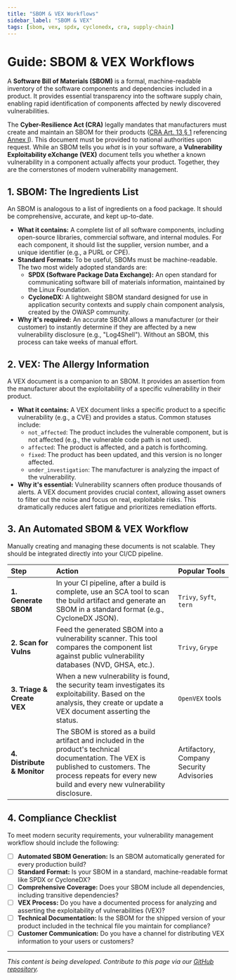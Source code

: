 ```yaml
---
title: "SBOM & VEX Workflows"
sidebar_label: "SBOM & VEX"
tags: [sbom, vex, spdx, cyclonedx, cra, supply-chain]
---
```

# Guide: SBOM & VEX Workflows

A **Software Bill of Materials (SBOM)** is a formal, machine-readable inventory of the software components and dependencies included in a product. It provides essential transparency into the software supply chain, enabling rapid identification of components affected by newly discovered vulnerabilities.

The **Cyber-Resilience Act (CRA)** legally mandates that manufacturers must create and maintain an SBOM for their products ([CRA Art. 13 § 1][cra_art13] referencing [Annex I][cra_annexI_partI]). This document must be provided to national authorities upon request. While an SBOM tells you *what* is in your software, a **Vulnerability Exploitability eXchange (VEX)** document tells you whether a known vulnerability in a component actually affects your product. Together, they are the cornerstones of modern vulnerability management.

## 1. SBOM: The Ingredients List

An SBOM is analogous to a list of ingredients on a food package. It should be comprehensive, accurate, and kept up-to-date.

-   **What it contains:** A complete list of all software components, including open-source libraries, commercial software, and internal modules. For each component, it should list the supplier, version number, and a unique identifier (e.g., a PURL or CPE).
-   **Standard Formats:** To be useful, SBOMs must be machine-readable. The two most widely adopted standards are:
    -   **SPDX (Software Package Data Exchange):** An open standard for communicating software bill of materials information, maintained by the Linux Foundation.
    -   **CycloneDX:** A lightweight SBOM standard designed for use in application security contexts and supply chain component analysis, created by the OWASP community.
-   **Why it's required:** An accurate SBOM allows a manufacturer (or their customer) to instantly determine if they are affected by a new vulnerability disclosure (e.g., "Log4Shell"). Without an SBOM, this process can take weeks of manual effort.

## 2. VEX: The Allergy Information

A VEX document is a companion to an SBOM. It provides an assertion from the manufacturer about the exploitability of a specific vulnerability in their product.

-   **What it contains:** A VEX document links a specific product to a specific vulnerability (e.g., a CVE) and provides a status. Common statuses include:
    -   `not_affected`: The product includes the vulnerable component, but is not affected (e.g., the vulnerable code path is not used).
    -   `affected`: The product is affected, and a patch is forthcoming.
    -   `fixed`: The product has been updated, and this version is no longer affected.
    -   `under_investigation`: The manufacturer is analyzing the impact of the vulnerability.
-   **Why it's essential:** Vulnerability scanners often produce thousands of alerts. A VEX document provides crucial context, allowing asset owners to filter out the noise and focus on real, exploitable risks. This dramatically reduces alert fatigue and prioritizes remediation efforts.

## 3. An Automated SBOM & VEX Workflow

Manually creating and managing these documents is not scalable. They should be integrated directly into your CI/CD pipeline.

| Step | Action | Popular Tools |
| :--- | :--- | :--- |
| **1. Generate SBOM** | In your CI pipeline, after a build is complete, use an SCA tool to scan the build artifact and generate an SBOM in a standard format (e.g., CycloneDX JSON). | `Trivy`, `Syft`, `tern` |
| **2. Scan for Vulns** | Feed the generated SBOM into a vulnerability scanner. This tool compares the component list against public vulnerability databases (NVD, GHSA, etc.). | `Trivy`, `Grype` |
| **3. Triage & Create VEX** | When a new vulnerability is found, the security team investigates its exploitability. Based on the analysis, they create or update a VEX document asserting the status. | `OpenVEX` tools |
| **4. Distribute & Monitor** | The SBOM is stored as a build artifact and included in the product's technical documentation. The VEX is published to customers. The process repeats for every new build and every new vulnerability disclosure. | Artifactory, Company Security Advisories |

## 4. Compliance Checklist

To meet modern security requirements, your vulnerability management workflow should include the following:

- [ ] **Automated SBOM Generation:** Is an SBOM automatically generated for every production build?
- [ ] **Standard Format:** Is your SBOM in a standard, machine-readable format like SPDX or CycloneDX?
- [ ] **Comprehensive Coverage:** Does your SBOM include all dependencies, including transitive dependencies?
- [ ] **VEX Process:** Do you have a documented process for analyzing and asserting the exploitability of vulnerabilities (VEX)?
- [ ] **Technical Documentation:** Is the SBOM for the shipped version of your product included in the technical file you maintain for compliance?
- [ ] **Customer Communication:** Do you have a channel for distributing VEX information to your users or customers?

---

*This content is being developed. Contribute to this page via our [GitHub repository](https://github.com/sbd-community/handbook).*

<!-- Shared links -->
[cra_art13]: ../../standards/cra-overview.md#4-core-manufacturer-obligations "CRA Article 13 – Obligations of manufacturers"
[cra_annexI_partI]: ../../standards/cra-overview.md#5-secure-by-design-engineering-benchmarks-annex-i-deep-dive "CRA Annex I, Part I – Security requirements relating to the properties of products with digital elements" 